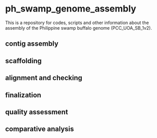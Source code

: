# ph_swamp_genome_assembly
This is a repository for codes, scripts and other information about the assembly of the Philippine swamp buffalo genome (PCC_UOA_SB_1v2).

## contig assembly

## scaffolding

## alignment and checking

## finalization

## quality assessment

## comparative analysis
